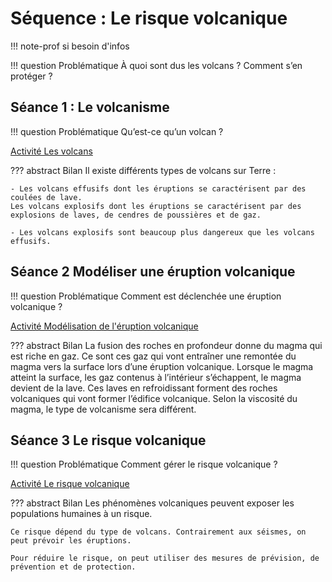 # Séquence : Le risque volcanique

!!! note-prof
    si besoin d'infos


!!! question Problématique
    À quoi sont dus les volcans ? 
    Comment s’en protéger ?


## Séance 1 : Le volcanisme

!!! question Problématique
    Qu’est-ce qu’un volcan ?


[Activité Les volcans](../volcans)




??? abstract Bilan
    Il existe différents types de volcans sur Terre :

    - Les volcans effusifs dont les éruptions se caractérisent par des coulées de lave.
    Les volcans explosifs dont les éruptions se caractérisent par des explosions de laves, de cendres de poussières et de gaz.

    - Les volcans explosifs sont beaucoup plus dangereux que les volcans effusifs.





## Séance 2 Modéliser une éruption volcanique

!!! question Problématique
    Comment est déclenchée une éruption volcanique ?

[Activité Modélisation de l'éruption volcanique](../eruption)




??? abstract Bilan
    La fusion des roches en profondeur donne du magma qui est riche en gaz. Ce sont ces gaz qui vont entraîner une remontée du magma vers la surface lors d’une éruption volcanique.
    Lorsque le magma atteint la surface, les gaz contenus à l’intérieur s’échappent, le magma devient de la lave.
    Ces laves en refroidissant forment des roches volcaniques qui vont former l’édifice volcanique.
    Selon la viscosité du magma, le type de volcanisme sera différent. 


## Séance 3 Le risque volcanique

!!! question Problématique
    Comment gérer le risque volcanique ?

[Activité Le risque volcanique](../risquesVolcans)




??? abstract Bilan
    Les phénomènes volcaniques peuvent exposer les populations humaines à un risque.

    Ce risque dépend du type de volcans. Contrairement aux séismes, on peut prévoir les éruptions.

    Pour réduire le risque, on peut utiliser des mesures de prévision, de prévention et de protection.

